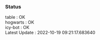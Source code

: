 ### Status


table : OK  
hogwarts : OK  
icy-bot : OK  
Latest Update : 2022-10-19 09:21:17.683640
